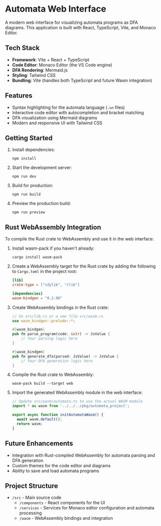 # Automata Web Interface

A modern web interface for visualizing automata programs as DFA diagrams. This application is built with React, TypeScript, Vite, and Monaco Editor.

## Tech Stack

- **Framework**: Vite + React + TypeScript
- **Code Editor**: Monaco Editor (the VS Code engine)
- **DFA Rendering**: Mermaid.js
- **Styling**: Tailwind CSS
- **Bundling**: Vite (handles both TypeScript and future Wasm integration)

## Features

- Syntax highlighting for the automata language (`.un` files)
- Interactive code editor with autocompletion and bracket matching
- DFA visualization using Mermaid diagrams
- Modern and responsive UI with Tailwind CSS

## Getting Started

1. Install dependencies:
   ```
   npm install
   ```

2. Start the development server:
   ```
   npm run dev
   ```

3. Build for production:
   ```
   npm run build
   ```

4. Preview the production build:
   ```
   npm run preview
   ```

## Rust WebAssembly Integration

To compile the Rust crate to WebAssembly and use it in the web interface:

1. Install wasm-pack if you haven't already:
   ```
   cargo install wasm-pack
   ```

2. Create a WebAssembly target for the Rust crate by adding the following to `Cargo.toml` in the project root:
   ```toml
   [lib]
   crate-type = ["cdylib", "rlib"]

   [dependencies]
   wasm-bindgen = "0.2.90"
   ```

3. Create WebAssembly bindings in the Rust crate:
   ```rust
   // In src/lib.rs or a new file src/wasm.rs
   use wasm_bindgen::prelude::*;
   
   #[wasm_bindgen]
   pub fn parse_program(code: &str) -> JsValue {
       // Your parsing logic here
   }
   
   #[wasm_bindgen]
   pub fn generate_dfa(parsed: JsValue) -> JsValue {
       // Your DFA generation logic here
   }
   ```

4. Compile the Rust crate to WebAssembly:
   ```
   wasm-pack build --target web
   ```

5. Import the generated WebAssembly module in the web interface:
   ```typescript
   // Update src/wasm/automata.ts to use the actual WASM module
   import * as wasm from '../../../pkg/automata_project';

   export async function initAutomataWasm() {
     await wasm.default();
     return wasm;
   }
   ```

## Future Enhancements

- Integration with Rust-compiled WebAssembly for automata parsing and DFA generation
- Custom themes for the code editor and diagrams
- Ability to save and load automata programs

## Project Structure

- `/src` - Main source code
  - `/components` - React components for the UI
  - `/services` - Services for Monaco editor configuration and automata processing
  - `/wasm` - WebAssembly bindings and integration
